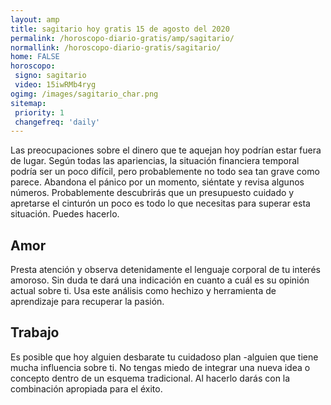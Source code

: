 ```yaml
---
layout: amp
title: sagitario hoy gratis 15 de agosto del 2020 
permalink: /horoscopo-diario-gratis/amp/sagitario/
normallink: /horoscopo-diario-gratis/sagitario/
home: FALSE
horoscopo:
 signo: sagitario
 video: 15iwRMb4ryg
ogimg: /images/sagitario_char.png
sitemap:
 priority: 1
 changefreq: 'daily'
---
```



Las preocupaciones sobre el dinero que te aquejan hoy podrían estar fuera de lugar. Según todas las apariencias, la situación financiera temporal podría ser un poco difícil, pero probablemente no todo sea tan grave como parece. Abandona el pánico por un momento, siéntate y revisa algunos números. Probablemente descubrirás que un presupuesto cuidado y apretarse el cinturón un poco es todo lo que necesitas para superar esta situación. Puedes hacerlo.

## Amor

Presta atención y observa detenidamente el lenguaje corporal de tu interés amoroso. Sin duda te dará una indicación en cuanto a cuál es su opinión actual sobre ti. Usa este análisis como hechizo y herramienta de aprendizaje para recuperar la pasión.

## Trabajo

Es posible que hoy alguien desbarate tu cuidadoso plan -alguien que tiene mucha influencia sobre ti. No tengas miedo de integrar una nueva idea o concepto dentro de un esquema tradicional. Al hacerlo darás con la combinación apropiada para el éxito.